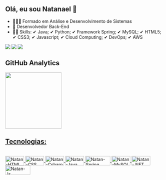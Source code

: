 ## Olá, eu sou Natanael 👋

- 👩🏾‍💻 Formado em Análise e Desenvolvimento de Sistemas
- 🔭 Desenvolvedor Back-End
- 👨‍🎓 Skills:
✔ Java; ✔ Python; ✔ Framework Spring; ✔ MySQL; ✔ HTML5; ✔ CSS3; ✔ Javascript; ✔ Cloud Computing; ✔ DevOps; ✔ AWS
 <div> 
  <a href = "https://t.me/natanqueiroz"><img src="https://img.shields.io/badge/Telegram-2CA5E0?style=for-the-badge&logo=telegram&logoColor=white" target="_blank"></a>
  <a href = "mailto:natanqueiroz77@gmail.com"><img src="https://img.shields.io/badge/-Gmail-%23333?style=for-the-badge&logo=gmail&logoColor=white" target="_blank"></a>
  <a href = "https://www.linkedin.com/in/natanael-queiroz/" target="_blank"><img src="https://img.shields.io/badge/LinkedIn-0077B5?style=for-the-badge&logo=linkedin&logoColor=white" target="_blank"></a> 
 </div>
  
  ## GitHub Analytics

<div align="left">
  <a href="https://github.com/natanaelqueiroz">
  <img height="180em" src="https://github-readme-stats.vercel.app/api?username=NatanaelQueiroz&show_icons=true&theme=algolia&include_all_commits=true&count_private=true"/>

 ## Tecnologias:

<div style="display: inline_block"><br>
  <img align="center" alt="Natan-HTML" height="30" width="60" src="https://img.shields.io/badge/HTML5-E34F26?style=for-the-badge&logo=html5&logoColor=white">
  <img align="center" alt="Natan-CSS" height="30" width="60" src="https://img.shields.io/badge/CSS3-1572B6?style=for-the-badge&logo=css3&logoColor=white">
  <img align="center" alt="Natan-Csharp" height="30" width="60" src="https://img.shields.io/badge/C%23-239120?style=for-the-badge&logo=c-sharp&logoColor=white">
  <img align="center" alt="Natan-Java" height="30" width="60" src="https://img.shields.io/badge/Java-ED8B00?style=for-the-badge&logo=java&logoColor=white">
  <img align="center" alt="Natan-Spring" height="30" width="80" src="https://img.shields.io/badge/Spring-6DB33F?style=for-the-badge&logo=spring&logoColor=white">
  <img align="center" alt="Natan-MySQL" height="30" width="60" src="https://img.shields.io/badge/MySQL-00000F?style=for-the-badge&logo=mysql&logoColor=white">
  <img align="center" alt="Natan-.NET" height="30" width="60" src="https://img.shields.io/badge/.NET-5C2D91?style=for-the-badge&logo=.net&logoColor=white">
  <img align="center" alt="Natan-Js" height="30" width="80" src="https://img.shields.io/badge/JavaScript-F7DF1E?style=for-the-badge&logo=javascript&logoColor=black">
</div>
  
